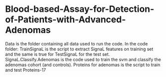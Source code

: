 # Blood-based-Assay-for-Detection-of-Patients-with-Advanced-Adenomas
Data is the folder containing all data used to run the code.
In the code folder: TrainSignaL is the script to extract SignaL features on training set and the same is true for TestSignaL for the test set. 
SignaL.Classify.Adenomas  is the code used to train the svm and classify the adenomas cohort (and controls).
Proteins for adenomas is the script to train and test Proteins-17
